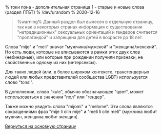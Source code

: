 % токи пона - дополнительная страница 1 - старые и новые слова (раздел ЛГБТ)
% /dev/urandom
% 2020-12-16

> %warning%
> Данный раздел был вынесен в отдельную страницу, так как в некоторых странах информация о существовании "нетрадиционных" сексуальных ориентаций и гендеров считается "пропагандой" и запрещена для детей в возрасте до 18 лет.

Слова "mije" и "meli" значат "мужчина/мужской" и "женщина/женский". Но есть
люди, которые не вписываются в рамки этих двух слов (небинарные), или которые
при рождении получили признаки, не свойственные одному из них (интерсексы).

Для таких людей (или, в более широком контексте, трансгендерных людей или
любых представителей сообщества LGBT) используется слово "tonsi".

В дополнении, слово "kule", обычно обозначающее "цвет", может использоваться в
значении "пол" или "гендер".

Также можно увидеть слова "mijomi" и "melome". Эти слова являются сокращениями
фраз "mije li olin mije" и "meli li olin meli" (мужчина любит мужчин, женщина
любит женщин).

[Вернуться на основную страницу](ru_x1.html)
